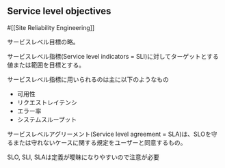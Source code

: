 ## Service level objectives
#[[Site Reliability Engineering]]

サービスレベル目標の略。

サービスレベル指標(Service level indicators = SLI)に対してターゲットとする値または範囲を目標とする。

サービスレベル指標に用いられるのは主に以下のようなもの
- 可用性
- リクエストレイテンシ
- エラー率
- システムスループット

サービスレベルアグリーメント(Service level agreement = SLA)は、SLOを守るまたは守れないケースに関する規定をユーザーと同意するもの。

SLO, SLI, SLAは定義が曖昧になりやすいので注意が必要